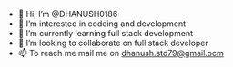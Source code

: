 - 👋 Hi, I’m @DHANUSH0186
- 👀 I’m interested in codeing and development 
- 🌱 I’m currently learning full stack development
- 💞️ I’m looking to collaborate on full stack developer 
- 📫 To reach me mail me on dhanush.std79@gmail.ocm


<!---
DHANUSH0186/DHANUSH0186 is a ✨ special ✨ repository because its `README.md` (this file) appears on your GitHub profile.
You can click the Preview link to take a look at your changes.
--->
